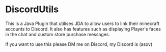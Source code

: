 # DiscordUtils

This is a Java Plugin that utilises JDA to allow users to link their minecraft accounts to Discord. It also has features such as displaying Player's faces in the chat and custom store purchase messages.

If you want to use this please DM me on Discord, my Discord is (asxv)
